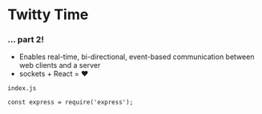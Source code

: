 # Twitty Time 
### ... part 2!

- Enables real-time, bi-directional, event-based communication between web clients and a server
- sockets + React = ❤️

`index.js`
```
const express = require('express');

